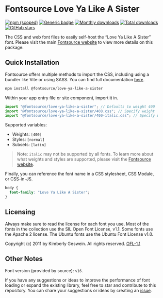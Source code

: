 # Fontsource Love Ya Like A Sister

[![npm (scoped)](https://img.shields.io/npm/v/@fontsource/love-ya-like-a-sister?color=brightgreen)](https://www.npmjs.com/package/@fontsource/love-ya-like-a-sister) [![Generic badge](https://img.shields.io/badge/fontsource-passing-brightgreen)](https://github.com/fontsource/fontsource) [![Monthly downloads](https://badgen.net/npm/dm/@fontsource/love-ya-like-a-sister)](https://github.com/fontsource/fontsource) [![Total downloads](https://badgen.net/npm/dt/@fontsource/love-ya-like-a-sister)](https://github.com/fontsource/fontsource) [![GitHub stars](https://img.shields.io/github/stars/fontsource/fontsource.svg?style=social&label=Star)](https://github.com/fontsource/fontsource/stargazers)

The CSS and web font files to easily self-host the “Love Ya Like A Sister” font. Please visit the main [Fontsource website](https://fontsource.org/fonts/love-ya-like-a-sister) to view more details on this package.

## Quick Installation

Fontsource offers multiple methods to import the CSS, including using a bundler like Vite or using SASS. You can find full documentation [here](https://fontsource.org/docs/getting-started/introduction).

```javascript
npm install @fontsource/love-ya-like-a-sister
```

Within your app entry file or site component, import it in.

```javascript
import "@fontsource/love-ya-like-a-sister"; // Defaults to weight 400
import "@fontsource/love-ya-like-a-sister/400.css"; // Specify weight
import "@fontsource/love-ya-like-a-sister/400-italic.css"; // Specify weight and style
```

Supported variables:
- Weights: `[400]`
- Styles: `[normal]`
- Subsets: `[latin]`

> Note: `italic` may not be supported by all fonts. To learn more about what weights and styles are supported, please visit the [Fontsource website](https://fontsource.org/fonts/love-ya-like-a-sister).

Finally, you can reference the font name in a CSS stylesheet, CSS Module, or CSS-in-JS.

```css
body {
  font-family: "Love Ya Like A Sister";
}
```

## Licensing
Always make sure to read the license for each font you use. Most of the fonts in the collection use the SIL Open Font License, v1.1. Some fonts use the Apache 2 license. The Ubuntu fonts use the Ubuntu Font License v1.0.

Copyright (c) 2011 by Kimberly Geswein. All rights reserved.
[OFL-1.1](http://scripts.sil.org/OFL)

## Other Notes
Font version (provided by source): `v16`.

If you have any suggestions or ideas to improve the performance of font loading or expand the existing library, feel free to star and contribute to this repository. You can share your suggestions or ideas by creating an [issue](https://github.com/fontsource/fontsource/issues).